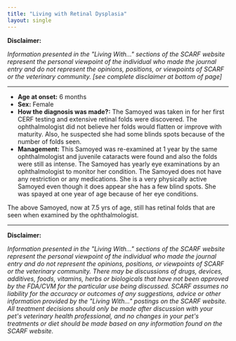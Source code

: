 ```yaml
---
title: "Living with Retinal Dysplasia"
layout: single
---
```


**Disclaimer:**

_Information presented in the "Living With..." sections of the SCARF website represent the personal viewpoint of the individual who made the journal entry and do not represent the opinions, positions, or viewpoints of SCARF or the veterinary community. [see complete disclaimer at bottom of page]_

---

- **Age at onset:** 6 months
- **Sex:** Female
- **How the diagnosis was made?:** The Samoyed was taken in for her first CERF testing and extensive retinal folds were discovered. The ophthalmologist did not believe her folds would flatten or improve with maturity. Also, he suspected she had some blinds spots because of the number of folds seen.
- **Management:** This Samoyed was re-examined at 1 year by the same ophthalmologist and juvenile cataracts were found and also the folds were still as intense. The Samoyed has yearly eye examinations by an ophthalmologist to monitor her condition. The Samoyed does not have any restriction or any medications. She is a very physically active Samoyed even though it does appear she has a few blind spots. She was spayed at one year of age because of her eye conditions.

The above Samoyed, now at 7.5 yrs of age, still has retinal folds that are seen when examined by the ophthalmologist.

---

**Disclaimer:**

_Information presented in the "Living With..." sections of the SCARF website represent the personal viewpoint of the individual who made the journal entry and do not represent the opinions, positions, or viewpoints of SCARF or the veterinary community. There may be discussions of drugs, devices, additives, foods, vitamins, herbs or biologicals that have not been approved by the FDA/CVM for the particular use being discussed. SCARF assumes no liability for the accuracy or outcomes of any suggestions, advice or other information provided by the "Living With..." postings on the SCARF website. All treatment decisions should only be made after discussion with your pet's veterinary health professional, and no changes in your pet's treatments or diet should be made based on any information found on the SCARF website._
